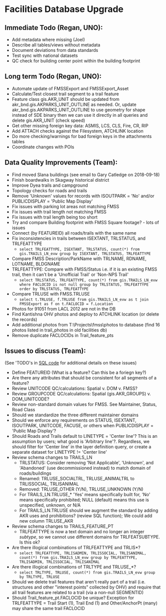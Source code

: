 Facilities Database Upgrade
===========================

Immediate Todo (Regan, UNO):
----------------------------
* Add metadata where missing (Joel)
* Describe all tables/views without metadata
* Document deviations from data standards
* Test sync with national datasets
* QC check for building center point within the building footprint


Long term Todo (Regan, UNO):
----------------------------
* Automate update of FMSSExport and FMSSExport_Asset
* Calculate/Test closest trail segment to a trail feature
* Feature class gis.AKR_UNIT should be updated from akr_bnd.gis.AKPARKS_UNIT_OUTLINE
  as needed.  Or, update akr_bnd.gis.AKPARKS_UNIT_OUTLINE to use geometry for shape
  instead of SDE binary then we can use it directly in all queries and delete
  gis.AKR_UNIT (check speed)
* Get other missing foreign key data: ASMIS, LCS, CLS, Fire, CR, RIP
* Add ATTACH checks against the Filesystem, ATCHLINK location
* Do more checking/warnings for bad foreign keys in the attachments tables
* Coordinate changes with POIs


Data Quality Improvements (Team):
---------------------------------
* Find moved Slana buildings (see email to Gary Catledge on 2018-09-18)
* Finish boardwalks in Skagway historical district
* Improve Dyea trails and campground
* Topology checks for roads and trails
* Remove 'Unknown' values for records with ISOUTPARK = 'No' and/or
  PUBLICDISPLAY = 'Public Map Display'
* Fix issues with parking lot areas not matching FMSS
* Fix issues with trail length not matching FMSS
* Fix issues with trail length being too short
* Try and compare Building footprint with FMSS Square footage? - lots of issues
* Connect (by FEATUREID) all roads/trails with the same name
* Fix inconsistencies in trails between ISEXTANT, TRLSTATUS, and TRLFEATTYPE
  - `select TRLFEATTYPE, ISEXTANT, TRLSTATUS, count(*) from gis.TRAILS_LN_evw group by ISEXTANT, TRLSTATUS, TRLFEATTYPE`
* Compare FMSS Description/ParkName with TRLNAME, RDNAME, LOTNAME, BLDGNAME
* TRLFEATTYPE: Compare with FMSS/Status i.e. if it is an existing FMSS trail,
  then it can't be a 'Unofficial Trail' or 'Non-NPS Trail'
  - `select TRLSTATUS, TRLFEATTYPE, count(*) from gis.TRAILS_LN_evw where FACLOCID is not null group by TRLSTATUS, TRLFEATTYPE order by TRLSTATUS, TRLFEATTYPE`
* Compare TRLUSE with FMSS.TRLUSE
  - `select t.TRLUSE, f.TRLUSE from gis.TRAILS_LN_evw as t join FMSSExport as f on t.FACLOCID = f.Location`
* Photos for 91051 from LACL 2012 are not in the DB
* Find Kantishna OHV photos and deploy to ATCHLINK location (or delete the records)
* Add additional photos from T:\Projects\fmss\photos to database (find 16 photos listed in trail_photos in old facilities db)
* Remove duplicate FACLOCIDs in Trail_feature_pts


Issues to discuss (Team):
-------------------------
(See 'TODO's in [SQL code](https://github.com/AKROGIS/Enterprise-QC/blob/master/NewViews.sql) for additional details on these issues)
* Define FEATUREID (What is a feature? Can this be a foriegn key?)
* Are there any attributes that should be consistent for all segments of a feature?
* Review UNITCODE QC/calculations: Spatial v. DOM v. FMSS?
* Review GROUPCODE QC/calculations: Spatial (gis.AKR_GROUPS) v. DOM_UNITCODE?
* Review non-standard domain values for FMSS. See Maintainer, Status, Road Class
* Should we standardize the three different maintainer domains
* Should we enforce any requirements on STATUS, ISEXTANT, ISOUTPARK, UNITCODE, FACUSE,
  or others when PUBLICDISPLAY = 'Public Map Display'?
* Should Roads and Trails default to LINETYPE = 'Center line'?  This is an assumption by
  users; what good is 'Arbitrary line'?. Regardless, we should filter for 'Center line' in
  the layer definition query, or create a separate dataset for LINETYPE != 'Center line'
* Review schema changes to TRAILS_LN
  - TRLSTATUS: Consider removing 'Not Applicable', 'Unknown', and 'Abandoned'
    (use decommissioned instead) to match domain of roads/buildings
  - Renamed: TRLUSE_SOCIALTRL, TRLUSE_ANIMALTRL to TRLISSOCIAL, TRLISANIMAL
  - Removed: TRLUSE_OTHER (Y/N), TRLUSE_UNKNOWN (Y/N)
  - For TRAILS_LN.TRLUSE_* 'Yes' means specifically built for, 'No' means specifically
    prohibited; NULL (default) means this use is unspecified, unknown, or N/A
  - For TRAILS_LN.TRLUSE should we augment the standard by adding AKR uses and prohibitions?
    (review SQL function); We could add new column TRLUSE_AKR
* Review schema changes to TRAILS_FEATURE_PT
  - TRLFEATTYPE is now a text domain and no longer an integer *subtype*, so we cannot
    use different domains for TRLFEATSUBTYPE.  Is this ok?
* Are there illogical combinations of TRLFEATTYPE and TRLIS*?
  - `select TRLFEATTYPE, TRLISADMIN, TRLISSOCIAL, TRLISANIMAL, count(*) from gis.TRAILS_LN_evw group by TRLFEATTYPE, TRLISADMIN, TRLISSOCIAL, TRLISANIMAL`
* Are there illogical combinations of TRLTYPE and TRLUSE_*?
  - `select TRLTYPE, TRLUSE, count(*) from gis.TRAILS_LN_evw group by TRLTYPE, TRLUSE`
* Should we delete trail features that aren't really part of a trail (i.e. structures and other "interest points" collected by OHV)
  and require that all trail features are related to a trail (via a non-null SEGMENTID)
* Should Trail_feature_pt.FACLOCID be unique? Exception for TRLFEATTYPE = Trail Start (1), Trail End (1)
  and Other/AnchorPt (many) may share the same trail FACLOCID
